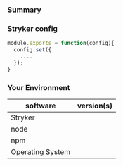 <!---
Thanks for filing an issue 😄 ! Before you submit, please read the following:

Search open/closed issues before submitting since someone might have asked the same thing before!

If you are having trouble running stryker, please fill in the template below.
If you have a feature request, feel free to ignore the template.
-->

### Summary
<!--- Provide a general summary of the issue in the title above -->

### Stryker config
<!--- Please place your stryker config below. Feel free to change paths in the files and mutate arrays if you cannot share them. -->
```js
module.exports = function(config){
  config.set({
    ....
  });
}
```


### Your Environment
| software         | version(s)
| ---------------- | -------
| Stryker          |  
| node             | 
| npm              | 
| Operating System | 
